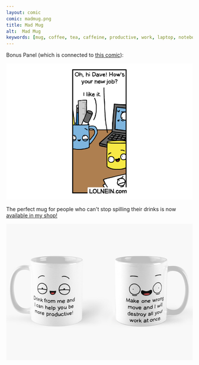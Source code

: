 ```yaml
---
layout: comic
comic: madmug.png
title: Mad Mug
alt:  Mad Mug
keywords: [mug, coffee, tea, caffeine, productive, work, laptop, notebook]
---
```


Bonus Panel (which is connected to [this comic](https://lolnein.com/2019/09/11/missingmug/)):

![Mad Mug Bonus](/images/madmug_bonus.png)


The perfect mug for people who can't stop spilling their drinks is now [available in my shop!](https://www.redbubble.com/shop/lolnein)

[![Mad Mug](/images/madmug.png)](https://www.redbubble.com/people/lolnein/works/42403846-mad-mug)

